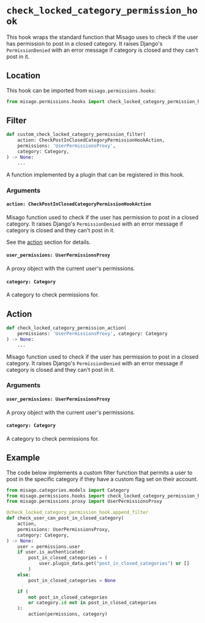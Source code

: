 # `check_locked_category_permission_hook`

This hook wraps the standard function that Misago uses to check if the user has permission to post in a closed category. It raises Django's `PermissionDenied` with an error message if category is closed and they can't post in it.


## Location

This hook can be imported from `misago.permissions.hooks`:

```python
from misago.permissions.hooks import check_locked_category_permission_hook
```


## Filter

```python
def custom_check_locked_category_permission_filter(
    action: CheckPostInClosedCategoryPermissionHookAction,
    permissions: 'UserPermissionsProxy',
    category: Category,
) -> None:
    ...
```

A function implemented by a plugin that can be registered in this hook.


### Arguments

#### `action: CheckPostInClosedCategoryPermissionHookAction`

Misago function used to check if the user has permission to post in a closed category. It raises Django's `PermissionDenied` with an error message if category is closed and they can't post in it.

See the [action](#action) section for details.


#### `user_permissions: UserPermissionsProxy`

A proxy object with the current user's permissions.


#### `category: Category`

A category to check permissions for.


## Action

```python
def check_locked_category_permission_action(
    permissions: 'UserPermissionsProxy', category: Category
) -> None:
    ...
```

Misago function used to check if the user has permission to post in a closed category. It raises Django's `PermissionDenied` with an error message if category is closed and they can't post in it.


### Arguments

#### `user_permissions: UserPermissionsProxy`

A proxy object with the current user's permissions.


#### `category: Category`

A category to check permissions for.


## Example

The code below implements a custom filter function that permits a user to post in the specific category if they have a custom flag set on their account.

```python
from misago.categories.models import Category
from misago.permissions.hooks import check_locked_category_permission_hook
from misago.permissions.proxy import UserPermissionsProxy

@check_locked_category_permission_hook.append_filter
def check_user_can_post_in_closed_category(
    action,
    permissions: UserPermissionsProxy,
    category: Category,
) -> None:
    user = permissions.user
    if user.is_authenticated:
        post_in_closed_categories = (
            user.plugin_data.get("post_in_closed_categories") or []
        )
    else:
        post_in_closed_categories = None

    if (
        not post_in_closed_categories
        or category.id not in post_in_closed_categories
    ):
        action(permissions, category)
```